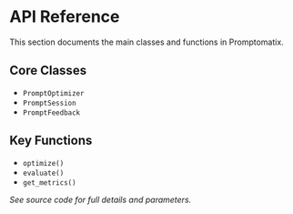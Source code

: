 # API Reference

This section documents the main classes and functions in Promptomatix.

## Core Classes
- `PromptOptimizer`
- `PromptSession`
- `PromptFeedback`

## Key Functions
- `optimize()`
- `evaluate()`
- `get_metrics()`

_See source code for full details and parameters._ 